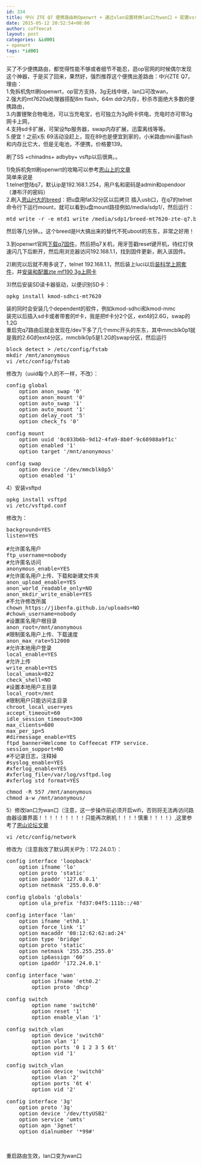 ```yaml
---
id: 334
title: 中兴 ZTE Q7 便携路由刷Openwrt + 通过vlan设置转换lan口为wan口 + 配置vsftpd ftp服务器攻略
date: 2015-05-12 20:52:54+00:00
author: coffeecat
layout: post
categories: &id001
- openwrt
tags: *id001
---
```

买了不少便携路由，都觉得性能不够或者细节不能忍，逛op官网的时候偶尔发现这个神器，于是买了回来，果然好，强烈推荐这个便携出差路由：中兴ZTE Q7，理由：  
1.免拆机免ttl刷openwrt，op官方支持，3g无线中继，lan口可改wan，  
2.强大的mt7620a处理器搭配8m flash，64m ddr2内存，秒杀市面绝大多数的便携路由，  
3.内置锂聚合物电池，可以当充电宝，也可独立为3g网卡供电，充电时亦可带3g网卡上网，  
4.支持sd卡扩展，可架设ftp服务器，swap内存扩展，迅雷离线等等。  
5.便宜！之前x东 69活动没赶上，现在89也是便宜到家的，小米路由mini虽flash和内存比它大，但是无电池，不便携，价格要139。

刷了SS +chinadns+ adbyby+ vsftp以后很爽。。  
<!--more-->

1)免拆机免ttl刷openwrt的攻略可以参考[恩山上的文章](http://www.right.com.cn/forum/forum.php?mod=viewthread&tid=162767)  
简单来说是  
1.telnet登陆q7，默认ip是192.168.1.254，用户名和密码是admin和opendoor（瀑布汗的密码）  
2.刷入[恩山H大的breed](http://www.right.com.cn/forum/thread-161906-1-1.html)：把u盘用fat32分区以后拷贝 插入usb口，在q7的telnet命令行下运行mount，就可以看到u盘mount路径例如/media/sdp1/，然后运行：

<pre class="lang:sh decode:true " >mtd_write -r -e mtd1 write /media/sdp1/breed-mt7620-zte-q7.bin mtd1</pre>

然后等几分钟。。这个breed是H大搞出来的替代不死uboot的东东，非常之好用！

3.到openwrt官网[下载q7固件](https://downloads.openwrt.org/snapshots/trunk/ramips/mt7620/openwrt-ramips-mt7620-zte-q7-squashfs-sysupgrade.bin)，然后把q7关机，用牙签戳reset键开机，待红灯快速闪几下后断开，然后用浏览器访问192.168.1.1，找到固件更新，刷入该固件。

2)刷完以后就不用多说了，telnet 192.168.1.1，然后装上luci以后[装科学上网套件](https://routeragency.com/?p=175)，并[安装和配置zte mf190 3g上网卡](https://routeragency.com/?p=236)

3)然后安装SD读卡器驱动，以便识别SD卡：

<pre class="lang:sh decode:true " >opkg install kmod-sdhci-mt7620</pre>

装的同时会安装几个dependent的软件，例如kmod-sdhci和kmod-mmc  
装完以后插入sd卡或者带套的tf卡，我是把tf卡分2个区，ext4的2.6G，swap的1.2G  
重启完q7路由后就会发现在/dev下多了几个mmc开头的东东，其中mmcblk0p1就是我的2.6G的ext4分区，mmcblk0p5是1.2G的swap分区，然后运行

<pre class="lang:sh decode:true " >block detect &gt; /etc/config/fstab
mkdir /mnt/anonymous
vi /etc/config/fstab</pre>

修改为（uuid每个人的不一样，不改）：

<pre class="lang:vim decode:true " >config global
	option anon_swap '0'
	option anon_mount '0'
	option auto_swap '1'
	option auto_mount '1'
	option delay_root '5'
	option check_fs '0'

config mount
	option uuid '0c033b6b-9d12-4fa9-8b0f-9c68988a9f1c'
	option enabled '1'
	option target '/mnt/anonymous'

config swap
	option device '/dev/mmcblk0p5'
	option enabled '1'</pre>

4）安装vsftpd

<pre class="lang:sh decode:true " >opkg install vsftpd
vi /etc/vsftpd.conf
</pre>

修改为：

<pre class="lang:tsql decode:true " >background=YES
listen=YES

#允许匿名用户
ftp_username=nobody
#允许匿名访问
anonymous_enable=YES
#允许匿名用户上传、下载和新建文件夹
anon_upload_enable=YES
anon_world_readable_only=NO
anon_mkdir_write_enable=YES
#不允许修改所属
chown_https://jibenfa.github.io/uploads=NO
#chown_username=nobody
#设置匿名用户根目录
anon_root=/mnt/anonymous
#限制匿名用户上传、下载速度
anon_max_rate=512000
#允许本地用户登录
local_enable=YES
#允许上传
write_enable=YES
local_umask=022
check_shell=NO
#设置本地用户主目录
local_root=/mnt
#限制用户只能访问主目录
chroot_local_user=yes
accept_timeout=60
idle_session_timeout=300
max_clients=600
max_per_ip=5
#dirmessage_enable=YES
ftpd_banner=Welcome to Coffeecat FTP service.
session_support=NO
#不记录日志，注释掉
#syslog_enable=YES
#xferlog_enable=YES
#xferlog_file=/var/log/vsftpd.log
#xferlog_std_format=YES</pre>

<pre class="lang:sh decode:true " >chmod -R 557 /mnt/anonymous 
chmod a-w /mnt/anonymous/
</pre>

5）修改lan口为wan口（注意，这一步操作前必须开启wifi，否则将无法再访问路由器设置界面！！！！！！！！！只能再次刷机！！！！慎重！！！！）,这里参考了[恩山论坛文章](http://www.right.com.cn/Forum/thread-164504-1-1.html)

<pre class="lang:sh decode:true " >vi /etc/config/network</pre>

修改为（注意我改了默认网关IP为：172.24.0.1）：

<pre class="lang:vim decode:true " >config interface 'loopback'
	option ifname 'lo'
	option proto 'static'
	option ipaddr '127.0.0.1'
	option netmask '255.0.0.0'

config globals 'globals'
	option ula_prefix 'fd37:04f5:111b::/48'

config interface 'lan'
	option ifname 'eth0.1'
	option force_link '1'
	option macaddr '08:12:62:62:ad:24'
	option type 'bridge'
	option proto 'static'
	option netmask '255.255.255.0'
	option ip6assign '60'
	option ipaddr '172.24.0.1'

config interface 'wan'
        option ifname 'eth0.2'
        option proto 'dhcp'

config switch
        option name 'switch0'
        option reset '1'
        option enable_vlan '1'

config switch_vlan
        option device 'switch0'
        option vlan '1'
        option ports '0 1 2 3 5 6t'
        option vid '1'

config switch_vlan
        option device 'switch0'
        option vlan '2'
        option ports '6t 4'
        option vid '2'

config interface '3g'
	option proto '3g'
	option device '/dev/ttyUSB2'
	option service 'umts'
	option apn '3gnet'
	option dialnumber '*99#'


</pre>

重启路由生效，lan口变为wan口